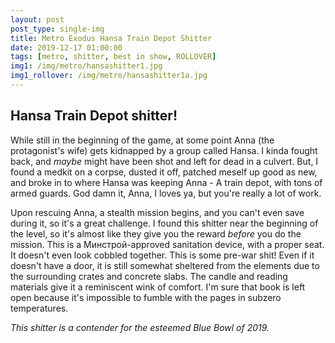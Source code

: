 ```yaml
---
layout: post
post_type: single-img
title: Metro Exodus Hansa Train Depot Shitter
date: 2019-12-17 01:00:00
tags: [metro, shitter, best in show, ROLLOVER]
img1: /img/metro/hansashitter1.jpg
img1_rollover: /img/metro/hansashitter1a.jpg
---
```

## Hansa Train Depot shitter!

While still in the beginning of the game, at some point Anna (the protagonist's wife) gets kidnapped by a group called Hansa. I kinda fought back, and *maybe* might have been shot and left for dead in a culvert. But, I found a medkit on a corpse, dusted it off, patched meself up good as new, and broke in to where Hansa was keeping Anna - A train depot, with tons of armed guards. God damn it, Anna, I loves ya, but you're really a lot of work. 

Upon rescuing Anna, a stealth mission begins, and you can't even save during it, so it's a great challenge. I found this shitter near the beginning of the level, so it's almost like they give you the reward *before* you do the mission. This is a Минстрой-approved sanitation device, with a proper seat. It doesn't even look cobbled together. This is some pre-war shit! Even if it doesn't have a door, it is still somewhat sheltered from the elements due to the surrounding crates and concrete slabs. The candle and reading materials give it a reminiscent wink of comfort. I'm sure that book is left open because it's impossible to fumble with the pages in subzero temperatures. 

*This shitter is a contender for the esteemed Blue Bowl of 2019.*